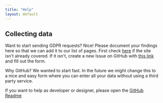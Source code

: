 ```yaml
---
title: "Help"
layout: default
---
```

## Collecting data

Want to start sending GDPR requests? Nice! Please
document your findings here so that we can add it to
our list of pages. First check
[here](https://github.com/howtogdpr/howtogdpr.me/issues?utf8=%E2%9C%93&q=label%3Agdpr+)
if the site isn't already covered. If it isn't,
create a new Issue on GitHub with [this
link](https://github.com/howtogdpr/howtogdpr.me/issues/new?template=add-new-site.md)
and fill out the form.

Why GitHub? We wanted to start fast. In the future
we might change this to a nice and easy form where
you can enter all your data without using a third
party service.

If you want to help as developer or designer, please
open the [GitHub Readme](https://github.com/howtogdpr/howtogdpr.me)
